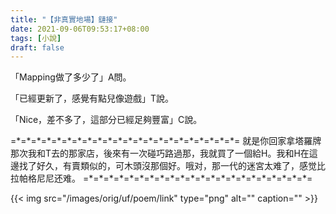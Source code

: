 ```yaml
---
title: "【非真實地場】鏈接"
date: 2021-09-06T09:53:17+08:00
tags: [小說]
draft: false
---
```


「Mapping做了多少了」A問。

「已經更新了，感覺有點兒像遊戲」T說。

「Nice，差不多了，這部分已經足夠豐富」C說。

=\*=\*=\*=\*=\*=\*=\*=\*=\*=\*=\*=\*=\*=\*=\*=\*=\*=\*=\*=\*=\*=\*=
就是你回家拿塔羅牌那次我和T去的那家店，後來有一次碰巧路過那，我就買了一個給H。我和H在這邊找了好久，有賣類似的，可木頭沒那個好。哦对，那一代的迷宮太难了，感觉比拉帕格尼尼还难。
=\*=\*=\*=\*=\*=\*=\*=\*=\*=\*=\*=\*=\*=\*=\*=\*=\*=\*=\*=\*=\*=\*=

{{< img src="/images/orig/uf/poem/link" type="png" alt="" caption="" >}}